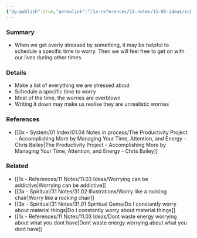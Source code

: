 ```yaml
---
{"dg-publish":true,"permalink":"/1x-references/11-notes/11-03-ideas/schedule-time-to-worry/","title":"Schedule time to worry","dgShowBacklinks":false}
---
```



### Summary
- When we get overly stressed by something, it may be helpful to schedule a specific time to worry. Then we will feel free to get on with our lives during other times.

### Details
- Make a list of everything we are stressed about
- Schedule a specific time to worry
- Most of the time, the worries are overblown
- Writing it down may make us realise they are unrealistic worries

### References
- [[0x - System/01 Index/01.04 Notes in process/The Productivity Project - Accomplishing More by Managing Your Time, Attention, and Energy - Chris Bailey\|The Productivity Project - Accomplishing More by Managing Your Time, Attention, and Energy - Chris Bailey]]

### Related
- [[1x - References/11 Notes/11.03 Ideas/Worrying can be addictive\|Worrying can be addictive]]
- [[3x - Spiritual/31 Notes/31.02 Illustrations/Worry like a rocking chair\|Worry like a rocking chair]]
- [[3x - Spiritual/31 Notes/31.01 Spiritual Gems/Do I constantly worry about material things\|Do I constantly worry about material things]]
- [[1x - References/11 Notes/11.03 Ideas/Dont waste energy worrying about what you dont have\|Dont waste energy worrying about what you dont have]]
